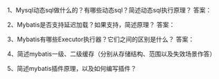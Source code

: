 1、Mysql动态sql做什么的？有哪些动态sql？简述动态sql执行原理？
答案：


2、Mybatis是否支持延迟加载？如果支持，简述原理？
答案：

3、Mybatis有哪些Executor执行器？它们之间的区别是什么？
答案：

4、简述mybatis一级、二级缓存（分别从存储结构、范围以及失效场景作答）

5、简述mybatis插件原理，以及如何编写插件？
